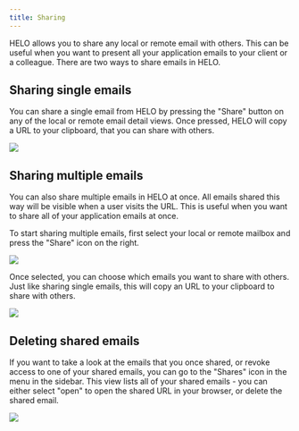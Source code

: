 ```yaml
---
title: Sharing
---
```


HELO allows you to share any local or remote email with others. This can be useful when you want to present all your application emails to your client or a colleague. 
There are two ways to share emails in HELO.

## Sharing single emails

You can share a single email from HELO by pressing the "Share" button on any of the local or remote email detail views. Once pressed, HELO will copy a URL to your clipboard, that you can share with others.

![](/img/share-single-mail.png)

## Sharing multiple emails

You can also share multiple emails in HELO at once. All emails shared this way will be visible when a user visits the URL. This is useful when you want to share all of your application emails at once.

To start sharing multiple emails, first select your local or remote mailbox and press the "Share" icon on the right.

![](/img/share-icon.png)

Once selected, you can choose which emails you want to share with others. Just like sharing single emails, this will copy an URL to your clipboard to share with others.

![](/img/share-selection.png)

## Deleting shared emails

If you want to take a look at the emails that you once shared, or revoke access to one of your shared emails, you can go to the "Shares" icon in the menu in the sidebar. This view lists all of your shared emails - you can either select "open" to open the shared URL in your browser, or delete the shared email.

![](/img/shares.png)

